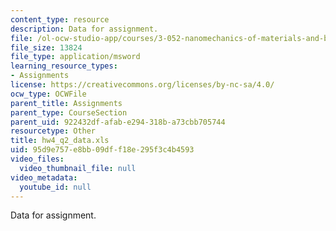 ```yaml
---
content_type: resource
description: Data for assignment.
file: /ol-ocw-studio-app/courses/3-052-nanomechanics-of-materials-and-biomaterials-spring-2007/95d9e757e8bb09dff18e295f3c4b4593_hw4_q2_data.xls
file_size: 13824
file_type: application/msword
learning_resource_types:
- Assignments
license: https://creativecommons.org/licenses/by-nc-sa/4.0/
ocw_type: OCWFile
parent_title: Assignments
parent_type: CourseSection
parent_uid: 922432df-afab-e294-318b-a73cbb705744
resourcetype: Other
title: hw4_q2_data.xls
uid: 95d9e757-e8bb-09df-f18e-295f3c4b4593
video_files:
  video_thumbnail_file: null
video_metadata:
  youtube_id: null
---
```

Data for assignment.